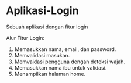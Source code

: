 # Aplikasi-Login
Sebuah aplikasi dengan fitur login

Alur Fitur Login:
1. Memasukkan nama, email, dan password.
2. Memvalidasi masukan.
3. Memvaidasi pengguna dengan deteksi wajah.
4. Memasukkan nama ibu untuk validasi.
5. Menampilkan halaman home.
